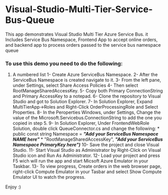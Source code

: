 # Visual-Studio-Multi-Tier-Service-Bus-Queue
This app demonstrates Visual Studio Multi Tier Azure Service Bus. it Includes Service Bus Namespace, Frontend App to accept online orders, and backend app to process orders passed to the service bus namespace queue


### To use this demo you need to do the following:

1. A numbered list 1- Create Azure ServiceBus Namespace.
2- After the ServiceBus Namespace is created navigate to it.
3- From the left pane, under Settings, select Share Access Policies
4- Then select RootManageSharedAccessKey.
5- Copy both Primary ConnectionString and Primary AccessKey to a notepad.
6- Clone the repository to Visual Studio and got to Solution Explorer.
7- In Solution Explorer, Expand MultiTierApp->Roles and Right-Click OrderProcessingRole and Select Properties.
8- In the Peroperties Windows, under Settings, Change the value of the Microsoft.Servicebus.ConnectionString to add the one you copied in step 5.
9- In Solution Explorer, Under FrontendWebRole Solution, double click QueueConnector.cs and change the following:
        * public const string Namespace = ___"Add your ServiceBus Namespace NAME here"___
        * "RootManageSharedAccessKey", ___"Add your ServiceBus Namespace PrimaryKey here")___
10- Save the project and close Visual Studio.
11- Start Visual Studio as Administrator by Right-Click on Visual Studio icon and Run As Administrator.
12- Load your project and press F5 wich will run the app and start Micsoft Azure Emulator in your Taskbar.
13- To view progress, Create orders in the web browser page, right-click Compute Emulator in your Tasbar and select Show Compute Emulator UI to watch the progress.

Enjoy :)
